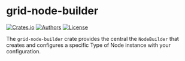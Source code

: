 # grid-node-builder

[![Crates.io](https://img.shields.io/crates/v/grid-node-builder.svg?color=0000FF)](https://crates.io/crates/grid-node-builder)
[![Authors](https://img.shields.io/badge/authors-Sonic_Engineering-0000FF.svg)](https://sonic.game)
[![License](https://img.shields.io/badge/license-Apache%202.0-0000FF.svg)](/LICENSE)

The `grid-node-builder` crate provides the central the `NodeBuilder` that creates and configures a specific Type of Node instance with your configuration.
